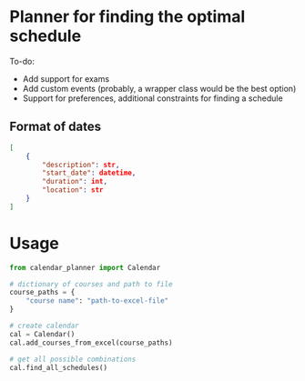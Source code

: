 # Planner for finding the optimal schedule
To-do:
- Add support for exams
- Add custom events (probably, a wrapper class would be the best option)
- Support for preferences, additional constraints for finding a schedule

## Format of dates 
```json
[
    {
        "description": str,
        "start_date": datetime,
        "duration": int,
        "location": str
    }
]
```

# Usage
```python
from calendar_planner import Calendar

# dictionary of courses and path to file
course_paths = {
    "course name": "path-to-excel-file"
}

# create calendar
cal = Calendar()
cal.add_courses_from_excel(course_paths)

# get all possible combinations
cal.find_all_schedules()
```
